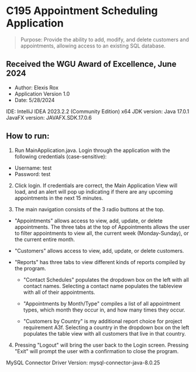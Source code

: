# C195 Appointment Scheduling Application
> Purpose: Provide the ability to add, modify, and delete customers and appointments, allowing access to an existing SQL database.

## Received the WGU Award of Excellence, June 2024
- Author: Elexis Rox
- Application Version 1.0
- Date: 5/28/2024

IDE: IntelliJ IDEA 2023.2.2 (Community Edition) x64
JDK version: Java 17.0.1
JavaFX version: JAVAFX.SDK.17.0.6

## How to run:
1. Run MainApplication.java. Login through the application with the following credentials (case-sensitive):

- Username: test
- Password: test

2. Click login. If credentials are correct, the Main Application View will load, and an alert will pop up indicating if there are any upcoming appointments in the next 15 minutes.

3. The main navigation consists of the 3 radio buttons at the top.

- "Appointments" allows access to view, add, update, or delete appointments. The three tabs at the top of Appointments allows the user to filter appointments to view all, the current week (Monday-Sunday), or the current entire month.

- "Customers" allows access to view, add, update, or delete customers.

- "Reports" has three tabs to view different kinds of reports compiled by the program.

    - "Contact Schedules" populates the dropdown box on the left with all contact names. Selecting a contact name populates the tableview with all of their appointments.

    - "Appointments by Month/Type" compiles a list of all appointment types, which month they occur in, and how many times they occur.

    - "Customers by Country" is my additional report choice for project requirement A3f. Selecting a country in the dropdown box on the left populates the table view with all customers that live in that country.

4. Pressing "Logout" will bring the user back to the Login screen. Pressing "Exit" will prompt the user with a confirmation to close the program.

MySQL Connector Driver Version: mysql-connector-java-8.0.25
